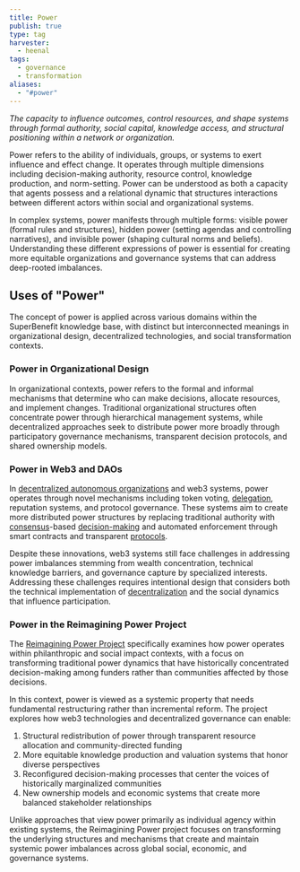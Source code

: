 ```yaml
---
title: Power
publish: true
type: tag
harvester:
  - heenal
tags:
  - governance
  - transformation
aliases:
  - "#power"
---
```


*The capacity to influence outcomes, control resources, and shape systems through formal authority, social capital, knowledge access, and structural positioning within a network or organization.*

Power refers to the ability of individuals, groups, or systems to exert influence and effect change. It operates through multiple dimensions including decision-making authority, resource control, knowledge production, and norm-setting. Power can be understood as both a capacity that agents possess and a relational dynamic that structures interactions between different actors within social and organizational systems.

In complex systems, power manifests through multiple forms: visible power (formal rules and structures), hidden power (setting agendas and controlling narratives), and invisible power (shaping cultural norms and beliefs). Understanding these different expressions of power is essential for creating more equitable organizations and governance systems that can address deep-rooted imbalances.

## Uses of "Power"

The concept of power is applied across various domains within the SuperBenefit knowledge base, with distinct but interconnected meanings in organizational design, decentralized technologies, and social transformation contexts.

### Power in Organizational Design

In organizational contexts, power refers to the formal and informal mechanisms that determine who can make decisions, allocate resources, and implement changes. Traditional organizational structures often concentrate power through hierarchical management systems, while decentralized approaches seek to distribute power more broadly through participatory governance mechanisms, transparent decision protocols, and shared ownership models.

### Power in Web3 and DAOs

In [decentralized autonomous organizations](tags/daos.md) and web3 systems, power operates through novel mechanisms including token voting, [delegation](tags/delegation.md), reputation systems, and protocol governance. These systems aim to create more distributed power structures by replacing traditional authority with [consensus](tags/consensus.md)-based [decision-making](tags/decisions.md) and automated enforcement through smart contracts and transparent [protocols](tags/protocols.md). 

Despite these innovations, web3 systems still face challenges in addressing power imbalances stemming from wealth concentration, technical knowledge barriers, and governance capture by specialized interests. Addressing these challenges requires intentional design that considers both the technical implementation of [decentralization](tags/decentralization.md) and the social dynamics that influence participation.

### Power in the Reimagining Power Project

The [Reimagining Power Project](notes/rpp/rpp.md) specifically examines how power operates within philanthropic and social impact contexts, with a focus on transforming traditional power dynamics that have historically concentrated decision-making among funders rather than communities affected by those decisions.

In this context, power is viewed as a systemic property that needs fundamental restructuring rather than incremental reform. The project explores how web3 technologies and decentralized governance can enable:

1. Structural redistribution of power through transparent resource allocation and community-directed funding
2. More equitable knowledge production and valuation systems that honor diverse perspectives
3. Reconfigured decision-making processes that center the voices of historically marginalized communities
4. New ownership models and economic systems that create more balanced stakeholder relationships

Unlike approaches that view power primarily as individual agency within existing systems, the Reimagining Power project focuses on transforming the underlying structures and mechanisms that create and maintain systemic power imbalances across global social, economic, and governance systems.